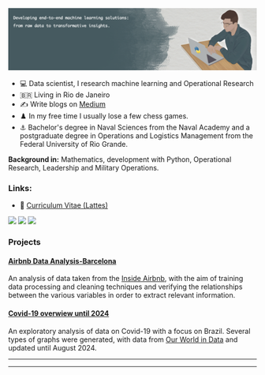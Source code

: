   <img src="image.PNG" >
</p>


- :computer: Data scientist, I research machine learning and Operational Research
- :brazil: Living in Rio de Janeiro
- :writing_hand: Write blogs on [Medium](https://medium.com/@gabrielcapela)
- :chess_pawn: In my free time I usually lose a few chess games.
- :anchor: Bachelor's degree in Naval Sciences from the Naval Academy and a postgraduate degree in Operations and Logistics Management from the Federal University of Rio Grande.

**Background in:** Mathematics, development with Python, Operational Research, Leadership and Military Operations.


### Links:

* :page_facing_up: [Curriculum Vitae (Lattes)](http://lattes.cnpq.br/9498483432817080)

[<img src="https://img.shields.io/badge/LinkedIn-0077B5?style=for-the-badge&logo=linkedin&logoColor=white"/>](https://www.linkedin.com/in/gabrielcapela)
[<img src="https://img.shields.io/badge/Medium-12100E?style=for-the-badge&logo=medium&logoColor=white" />](https://medium.com/@gabrielcapela)
[<img src="https://img.shields.io/badge/Kaggle-20BEFF?style=for-the-badge&logo=Kaggle&logoColor=white" />](https://www.kaggle.com/gabrielcapela/)


### **Projects**

#### [Airbnb Data Analysis-Barcelona](https://github.com/gabrielcapela/Airbnb_Barcelona.git)
An analysis of data taken from the [Inside Airbnb](http://insideairbnb.com/get-the-data.html), with the aim of training data processing and cleaning techniques and verifying the relationships between the various variables in order to extract relevant information.

#### [ Covid-19 overwiew until 2024](https://github.com/gabrielcapela/Panorama_Covid-19.git)  
An exploratory analysis of data on Covid-19 with a focus on Brazil. Several types of graphs were generated, with data from [Our World in Data](https://ourworldindata.org) and updated until August 2024.

* **
---
